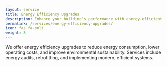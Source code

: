 ```yaml
---
layout: service
title: Energy Efficiency Upgrades
description: Enhance your building’s performance with energy-efficient upgrades.
permalink: /services/energy-efficiency-upgrades/
icon: fas fa-bolt
weight: 8
---
```


We offer energy efficiency upgrades to reduce energy consumption, lower operating costs, and improve environmental sustainability. Services include energy audits, retrofitting, and implementing modern, efficient systems.

